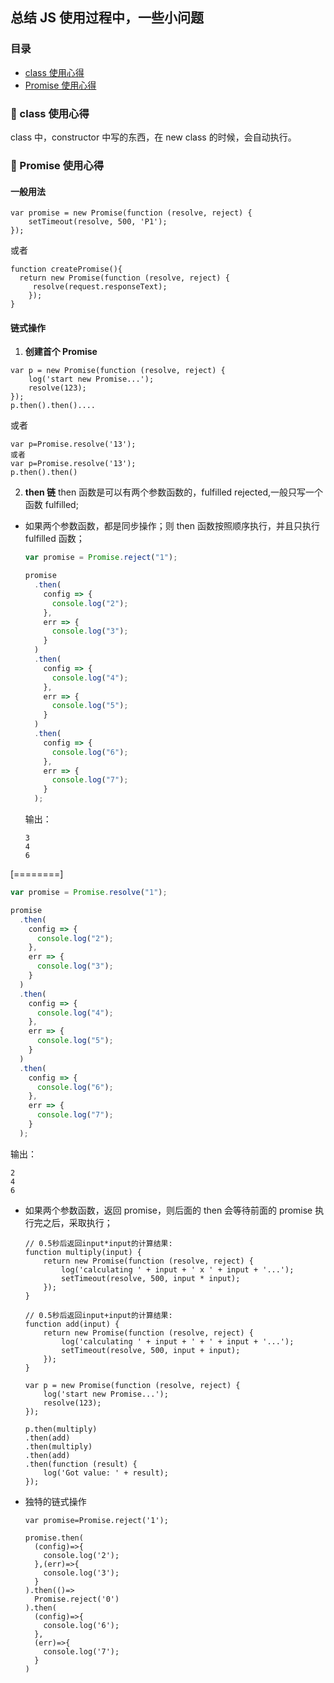 ## 总结 JS 使用过程中，一些小问题

### **<span id="top">目录</span>**

- [class 使用心得](#1)
- [Promise 使用心得](#2)

### <span id="1">:palm_tree: class 使用心得 </span>

class 中，constructor 中写的东西，在 new class 的时候，会自动执行。

### <span id="2">:palm_tree: Promise 使用心得 </span>

#### 一般用法

```
var promise = new Promise(function (resolve, reject) {
    setTimeout(resolve, 500, 'P1');
});
```

或者

```
function createPromise(){
  return new Promise(function (resolve, reject) {
     resolve(request.responseText);
    });
}
```

#### 链式操作

1. **创建首个 Promise**

```
var p = new Promise(function (resolve, reject) {
    log('start new Promise...');
    resolve(123);
});
p.then().then()....
```

或者

```
var p=Promise.resolve('13');
或者
var p=Promise.resolve('13');
p.then().then()
```

2. **then 链**
   then 函数是可以有两个参数函数的，fulfilled rejected,一般只写一个函数 fulfilled;

- 如果两个参数函数，都是同步操作；则 then 函数按照顺序执行，并且只执行 fulfilled 函数；

  ```javascript
  var promise = Promise.reject("1");

  promise
    .then(
      config => {
        console.log("2");
      },
      err => {
        console.log("3");
      }
    )
    .then(
      config => {
        console.log("4");
      },
      err => {
        console.log("5");
      }
    )
    .then(
      config => {
        console.log("6");
      },
      err => {
        console.log("7");
      }
    );
  ```

  输出：

  ```
  3
  4
  6
  ```

[========]

```javascript
var promise = Promise.resolve("1");

promise
  .then(
    config => {
      console.log("2");
    },
    err => {
      console.log("3");
    }
  )
  .then(
    config => {
      console.log("4");
    },
    err => {
      console.log("5");
    }
  )
  .then(
    config => {
      console.log("6");
    },
    err => {
      console.log("7");
    }
  );
```

输出：

```
2
4
6
```

- 如果两个参数函数，返回 promise，则后面的 then 会等待前面的 promise 执行完之后，采取执行；

  ```
  // 0.5秒后返回input*input的计算结果:
  function multiply(input) {
      return new Promise(function (resolve, reject) {
          log('calculating ' + input + ' x ' + input + '...');
          setTimeout(resolve, 500, input * input);
      });
  }

  // 0.5秒后返回input+input的计算结果:
  function add(input) {
      return new Promise(function (resolve, reject) {
          log('calculating ' + input + ' + ' + input + '...');
          setTimeout(resolve, 500, input + input);
      });
  }

  var p = new Promise(function (resolve, reject) {
      log('start new Promise...');
      resolve(123);
  });

  p.then(multiply)
  .then(add)
  .then(multiply)
  .then(add)
  .then(function (result) {
      log('Got value: ' + result);
  });
  ```

- 独特的链式操作

  ```
  var promise=Promise.reject('1');

  promise.then(
    (config)=>{
      console.log('2');
    },(err)=>{
      console.log('3');
    }
  ).then(()=>
    Promise.reject('0')
  ).then(
    (config)=>{
      console.log('6');
    },
    (err)=>{
      console.log('7');
    }
  )
  ```
